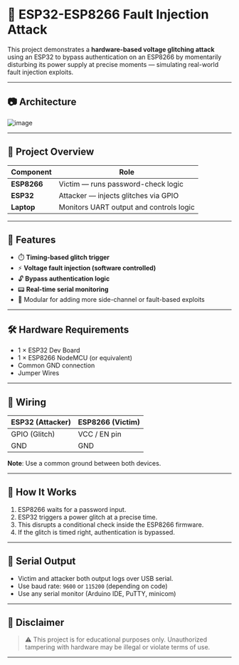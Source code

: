 # 🔐 ESP32-ESP8266 Fault Injection Attack

This project demonstrates a **hardware-based voltage glitching attack** using an ESP32 to bypass authentication on an ESP8266 by momentarily disturbing its power supply at precise moments — simulating real-world fault injection exploits.

---

## 📷 Architecture

![image](https://github.com/user-attachments/assets/dc3ea403-de9d-4ba6-8a17-c770a9361180)


---

## 🧠 Project Overview

| Component      | Role                       |
|----------------|----------------------------|
| **ESP8266**    | Victim — runs password-check logic |
| **ESP32**      | Attacker — injects glitches via GPIO |
| **Laptop**     | Monitors UART output and controls logic |

---

## 🚀 Features

- ⏱️ **Timing-based glitch trigger**
- ⚡ **Voltage fault injection (software controlled)**
- 🔓 **Bypass authentication logic**
- 📟 **Real-time serial monitoring**
- 🧪 Modular for adding more side-channel or fault-based exploits

---

## 🛠️ Hardware Requirements

- 1 × ESP32 Dev Board
- 1 × ESP8266 NodeMCU (or equivalent)
- Common GND connection
- Jumper Wires

---

## 🔌 Wiring

| ESP32 (Attacker) | ESP8266 (Victim) |
|------------------|------------------|
| GPIO (Glitch)    | VCC / EN pin     |
| GND              | GND              |

**Note**: Use a common ground between both devices.

---

## 🧪 How It Works

1. ESP8266 waits for a password input.
2. ESP32 triggers a power glitch at a precise time.
3. This disrupts a conditional check inside the ESP8266 firmware.
4. If the glitch is timed right, authentication is bypassed.

---

## 🧾 Serial Output

- Victim and attacker both output logs over USB serial.
- Use baud rate: `9600` or `115200` (depending on code)
- Use any serial monitor (Arduino IDE, PuTTY, minicom)

---

## 📜 Disclaimer

> ⚠️ This project is for educational purposes only. Unauthorized tampering with hardware may be illegal or violate terms of use.

---

